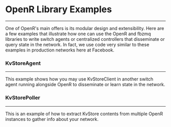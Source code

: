 # OpenR Library Examples

---

One of OpenR's main offers is its modular design and extensibility. Here are a
few examples that illustrate how one can use the OpenR and fbzmq libraries to
write switch agents or centralized controllers that disseminate or query state
in the network. In fact, we use code very similar to these examples in
production networks here at Facebook.

### KvStoreAgent

---

This example shows how you may use KvStoreClient in another switch agent
running alongside OpenR to disseminate or learn state in the network.

### KvStorePoller

---

This is an example of how to extract KvStore contents from multiple OpenR
instances to gather info about your network.
